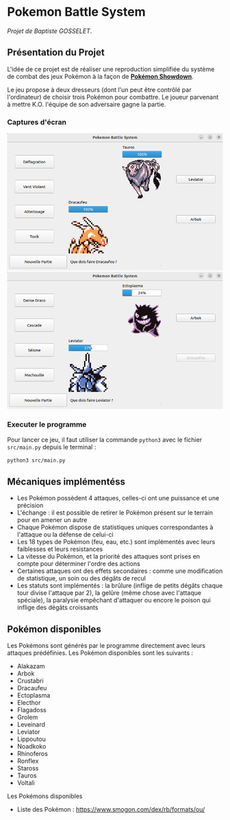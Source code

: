 # Pokemon Battle System

*Projet de Baptiste GOSSELET*.

## Présentation du Projet

L'idée de ce projet est de réaliser une reproduction simplifiée du système de combat des jeux Pokémon à la façon de [**Pokémon Showdown**](https://pokemonshowdown.com/).

Le jeu propose à deux dresseurs (dont l'un peut être contrôlé par l'ordinateur) de choisir trois Pokémon pour combattre. Le joueur parvenant à mettre K.O. l'équipe de son adversaire gagne la partie. 

### Captures d'écran

![capture_1](./img/screenshots/capture_1.png)
![capture_2](./img/screenshots/capture_2.png)

### Executer le programme

Pour lancer ce jeu, il faut utiliser la commande `python3` avec le fichier `src/main.py` depuis le terminal :
```bash
python3 src/main.py
``` 

## Mécaniques implémentéss

- Les Pokémon possèdent 4 attaques, celles-ci ont une puissance et une précision
- L'échange : il est possible de retirer le Pokémon présent sur le terrain pour en amener un autre
- Chaque Pokémon dispose de statistiques uniques correspondantes à l'attaque ou la défense de celui-ci
- Les 18 types de Pokémon (feu, eau, etc.) sont implémentés avec leurs faiblesses et leurs resistances
- La vitesse du Pokémon, et la priorité des attaques sont prises en compte pour déterminer l'ordre des actions
- Certaines attaques ont des effets secondaires : comme une modification de statistique, un soin ou des dégâts de recul
- Les statuts sont implémentés : la brûlure (inflige de petits dégâts chaque tour divise l'attaque par 2), la gelûre (même chose avec l'attaque spéciale), la paralysie empêchant d'attaquer ou encore le poison qui inflige des dégâts croissants


## Pokémon disponibles

Les Pokémons sont générés par le programme directement avec leurs attaques prédéfinies. Les Pokémon disponibles sont les suivants : 
- Alakazam
- Arbok
- Crustabri
- Dracaufeu
- Ectoplasma
- Electhor
- Flagadoss
- Grolem
- Leveinard
- Leviator
- Lippoutou
- Noadkoko
- Rhinoferos
- Ronflex
- Staross
- Tauros 
- Voltali



Les Pokémons disponibles

- Liste des Pokémon : https://www.smogon.com/dex/rb/formats/ou/